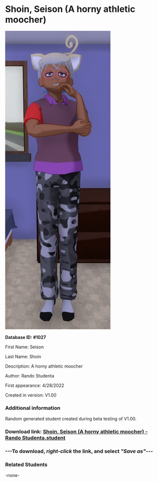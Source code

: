 # Shoin, Seison (A horny athletic moocher)

<img src="../../Files/Images/Shoin, Seison (A horny athletic moocher).png" title="Shoin, Seison (A horny athletic moocher) - Rando Studenta">

**Database ID: #1027**

First Name: Seison

Last Name: Shoin

Description: A horny athletic moocher

Author: Rando Studenta

First appearance: 4/28/2022

Created in version: V1.00

### Additional information

Random generated student created during beta testing of V1.00.

### Download link: <a href="https://raw.githubusercontent.com/Arbiter1223/Daigaku-Gurashi-Custom-Students/master/Files/Student%20Files/Shoin%2C%20Seison%20(A%20horny%20athletic%20moocher)%20-%20Rando%20Studenta.student">Shoin, Seison (A horny athletic moocher) - Rando Studenta.student</a>

### ---**To download, _right-click_ the link, and select _"Save as"_**---

### Related Students

-none-
